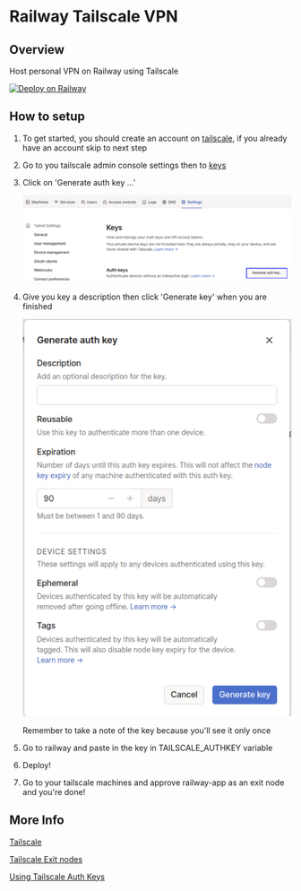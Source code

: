 # Railway Tailscale VPN

## Overview

Host personal VPN on Railway using Tailscale

[![Deploy on Railway](https://railway.app/button.svg)](https://railway.app/new/template/uIBpGp?referralCode=KgmRt8)

## How to setup

1. To get started, you should create an account on [tailscale](https://tailscale.com), if you already have an account skip to next step

2. Go to you tailscale admin console settings then to [keys](https://login.tailscale.com/admin/settings/keys)

3. Click on 'Generate auth key ...'

    ![admin_console_keys.png](./readme-screenshots/admin_console_keys.png)

4. Give you key a description then click 'Generate key' when you are finished

    ![generating_auth_key.png](./readme-screenshots/generating_auth_key.png)

    Remember to take a note of the key because you'll see it only once

5. Go to railway and paste in the key in TAILSCALE_AUTHKEY variable

6. Deploy!

7. Go to your tailscale machines and approve railway-app as an exit node and you're done!

## More Info

[Tailscale](https://tailscale.com/)

[Tailscale Exit nodes](https://tailscale.com/kb/1103/exit-nodes/)

[Using Tailscale Auth Keys](https://tailscale.com/kb/1085/auth-keys/)
